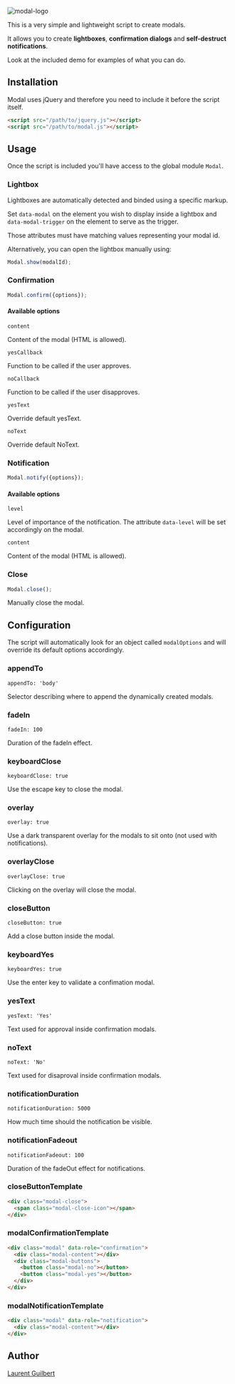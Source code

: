 ![modal-logo](https://cloud.githubusercontent.com/assets/1875772/6561699/93c39c12-c693-11e4-9028-394b66319193.jpg)

This is a very simple and lightweight script to create modals.

It allows you to create **lightboxes**, **confirmation dialogs** and **self-destruct notifications**.

Look at the included demo for examples of what you can do.

## Installation

Modal uses jQuery and therefore you need to include it before the script itself.

```html
<script src="/path/to/jquery.js"></script>
<script src="/path/to/modal.js"></script>
```

## Usage

Once the script is included you'll have access to the global module `Modal`.

### Lightbox

Lightboxes are automatically detected and binded using a specific markup.

Set `data-modal` on the element you wish to display inside a lightbox and `data-modal-trigger` on the element to serve as the trigger.

Those attributes must have matching values representing your modal id.

Alternatively, you can open the lightbox manually using:

```javascript
Modal.show(modalId);
```

### Confirmation

```javascript
Modal.confirm({options});
```

#### Available options

`content`

Content of the modal (HTML is allowed).

`yesCallback`

Function to be called if the user approves.

`noCallback`

Function to be called if the user disapproves.

`yesText`

Override default yesText.

`noText`

Override default NoText.

### Notification

```javascript
Modal.notify({options});
```

#### Available options

`level`

Level of importance of the notification.
The attribute `data-level` will be set accordingly on the modal.

`content`

Content of the modal (HTML is allowed).

### Close

```javascript
Modal.close();
```

Manually close the modal.

## Configuration

The script will automatically look for an object called `modalOptions` and will override its default options accordingly.

### appendTo

    appendTo: 'body'


Selector describing where to append the dynamically created modals.

### fadeIn

    fadeIn: 100

Duration of the fadeIn effect.


### keyboardClose

    keyboardClose: true

Use the escape key to close the modal.


### overlay

    overlay: true

Use a dark transparent overlay for the modals to sit onto (not used with notifications).

### overlayClose

    overlayClose: true

Clicking on the overlay will close the modal.

### closeButton

    closeButton: true

Add a close button inside the modal.

### keyboardYes

    keyboardYes: true

Use the enter key to validate a confimation modal.

### yesText

    yesText: 'Yes'

Text used for approval inside confirmation modals.

### noText

    noText: 'No'

Text used for disaproval inside confirmation modals.

### notificationDuration

    notificationDuration: 5000

How much time should the notification be visible.

### notificationFadeout

    notificationFadeout: 100

Duration of the fadeOut effect for notifications.

### closeButtonTemplate

```html
<div class="modal-close">
  <span class="modal-close-icon"></span>
</div>
```

### modalConfirmationTemplate

```html
<div class="modal" data-role="confirmation">
  <div class="modal-content"></div>
  <div class="modal-buttons">
    <button class="modal-no"></button>
    <button class="modal-yes"></button>
  </div>
</div>
```

### modalNotificationTemplate

```html
<div class="modal" data-role="notification">
  <div class="modal-content"></div>
</div>
```

## Author

[Laurent Guilbert](https://github.com/laurentguilbert)
